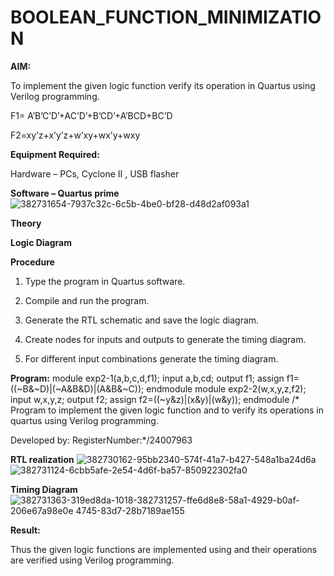 # BOOLEAN_FUNCTION_MINIMIZATION

**AIM:**

To implement the given logic function verify its operation in Quartus using Verilog programming.

F1= A’B’C’D’+AC’D’+B’CD’+A’BCD+BC’D 

F2=xy’z+x’y’z+w’xy+wx’y+wxy

**Equipment Required:**

Hardware – PCs, Cyclone II , USB flasher

**Software – Quartus prime**
![382731654-7937c32c-6c5b-4be0-bf28-d48d2af093a1](https://github.com/user-attachments/assets/9daac366-6bc1-496a-9882-27d0d4c43f3f)

**Theory**

**Logic Diagram**

**Procedure**

1.	Type the program in Quartus software.

2.	Compile and run the program.

3.	Generate the RTL schematic and save the logic diagram.

4.	Create nodes for inputs and outputs to generate the timing diagram.

5.	For different input combinations generate the timing diagram.


**Program:**
module exp2-1(a,b,c,d,f1); input a,b,cd; output f1; assign f1=((~B&~D)|(~A&B&D)|(A&B&~C)); endmodule module exp2-2(w,x,y,z,f2); input w,x,y,z; output f2; assign f2=((~y&z)|(x&y)|(w&y)); endmodule /* Program to implement the given logic function and to verify its operations in quartus using Verilog programming.

Developed by: RegisterNumber:*/24007963


**RTL realization**
![382730162-95bb2340-574f-41a7-b427-548a1ba24d6a](https://github.com/user-attachments/assets/758e7abd-c561-4563-b9ba-5e242c42ebd0)
![382731124-6cbb5afe-2e54-4d6f-ba57-850922302fa0](https://github.com/user-attachments/assets/8abc5343-7dd6-4273-b4cf-f2bcddd24fc5)

**Timing Diagram**
![382731363-319ed8da-1018-![382731257-ffe6d8e8-58a1-4929-b0af-206e67a98e0e](https://github.com/user-attachments/assets/31278568-f87e-4ae2-95be-cb4d5a44f722)
4745-83d7-28b7189ae155](https://github.com/user-attachments/assets/f6acd1a2-ea98-420a-8ce2-128758d6d43c)

**Result:**

Thus the given logic functions are implemented using and their operations are verified using Verilog programming.

